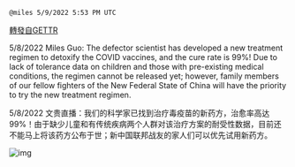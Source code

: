 
`@miles 5/9/2022 5:53 PM UTC`

[轉發自GETTR](https://gettr.com/post/p18zv2f78dc)

5/8/2022 Miles Guo: The defector scientist has developed a new treatment regimen to detoxify the COVID vaccines, and the cure rate is 99%! Due to lack of tolerance data on children and those with pre-existing medical conditions, the regimen cannot be released yet; however, family members of our fellow fighters of the New Federal State of China will have the priority to try the new treatment regimen.

5/8/2022 文贵直播：我们的科学家已找到治疗毒疫苗的新药方，治愈率高达99%！由于缺少儿童和有传统疾病两个人群对该治疗方案的耐受性数据，目前还不能马上将该药方公布于世；新中国联邦战友的家人们可以优先试用新药方。

![img](https://media.gettr.com/group17/getter/2022/05/09/17/70fd0f0e-17cb-6542-b681-7047b036f628/out.jpg)
